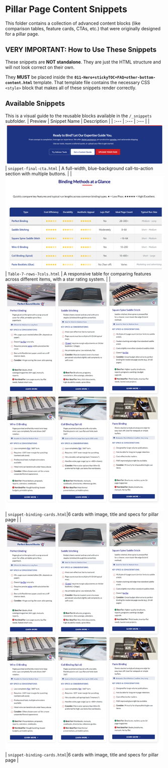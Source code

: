 # Pillar Page Content Snippets

This folder contains a collection of advanced content blocks (like comparison tables, feature cards, CTAs, etc.) that were originally designed for a pillar page.

## VERY IMPORTANT: How to Use These Snippets

These snippets are **NOT standalone**. They are just the HTML structure and will not look correct on their own.

They **MUST** be placed inside the **`011-Hero+stickyTOC+FAQ+other-bottom-content.html`** template. That template file contains the necessary CSS `<style>` block that makes all of these snippets render correctly.


## Available Snippets

This is a visual guide to the reusable blocks available in the `/_snippets` subfolder.
| Preview | Snippet Name | Description |
| :--- | :--- | :--- |
| ![Final CTA Preview](https://raw.githubusercontent.com/Gara2025/jubilant-tribble/main/03-Pillar-Page-Snippets/_snippets/final-cta-3-buttons.jpg) | `snippet-final-cta.html` | A full-width, blue-background call-to-action section with multiple buttons. |
| ![Comparison Table 7-cols-7-rows](https://raw.githubusercontent.com/Gara2025/jubilant-tribble/main/03-Pillar-Page-Snippets/_snippets/Table-7-rows-7cols.jpg) | `Table-7-rows-7cols.html` | A responsive table for comparing features across different items, with a star rating system. |
| ![snippet-binding-method-cards](https://raw.githubusercontent.com/Gara2025/jubilant-tribble/main/03-Pillar-Page-Snippets/_snippets/snippet-binding-method-cards.jpg)| `snippet-binding-cards.html`|6 cards with image, title and specs for pillar page |
| ![snippet-binding-method-cards](https://raw.githubusercontent.com/Gara2025/jubilant-tribble/main/03-Pillar-Page-Snippets/_snippets/snippet-binding-method-cards.jpg)| `snippet-binding-cards.html`|6 cards with image, title and specs for pillar page |

